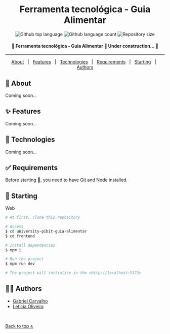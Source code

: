 <!-- <div align="center" id="top"> 
  <img width="70" height="70" src="./.github/app.png" alt="App Logo" />

  <a href="https://www.site.com">Demo</a>
</div> -->

<h1 align="center">Ferramenta tecnológica - Guia Alimentar</h1>

<p align="center">
  <img alt="Github top language" src="https://img.shields.io/github/languages/top/oliveiralecca/university-pibiti-guia-alimentar?color=56BEB8">

  <img alt="Github language count" src="https://img.shields.io/github/languages/count/oliveiralecca/university-pibiti-guia-alimentar?color=56BEB8">

  <img alt="Repository size" src="https://img.shields.io/github/repo-size/oliveiralecca/university-pibiti-guia-alimentar?color=56BEB8">
</p>

<!-- Status  -->

<h4 align="center"> 
	🚧  Ferramenta tecnológica - Guia Alimentar 🚀 Under construction...  🚧
</h4> 


<hr>

<p align="center">
  <a href="#dart-about">About</a> &#xa0; | &#xa0; 
  <a href="#sparkles-features">Features</a> &#xa0; | &#xa0;
  <a href="#rocket-technologies">Technologies</a> &#xa0; | &#xa0;
  <a href="#white_check_mark-requirements">Requirements</a> &#xa0; | &#xa0;
  <a href="#checkered_flag-starting">Starting</a> &#xa0; | &#xa0;
  <a href="#man_technologist-authors">Authors</a>
</p>

## :dart: About ##

Coming soon...

## :sparkles: Features ##

Coming soon...

<!-- :heavy_check_mark: User register on the open route;\
:heavy_check_mark: User sign-in;\
:heavy_check_mark: Some questions about the Sisfauna dataset;\
:heavy_check_mark: Some data filters by states and years;\
:heavy_check_mark: Data results with smart graphs;\
:heavy_check_mark: Tracking and counting of user location;\
:heavy_check_mark: Location results with map and graph -->

## :rocket: Technologies ##

Coming soon...

<!-- The following tools were used in this project:

- [Vite](https://vitejs.dev/)
- [Node.js](https://nodejs.org/en/)
- [React](https://pt-br.reactjs.org/)
- [TypeScript](https://www.typescriptlang.org/)
- [Axios](https://axios-http.com/ptbr/docs/intro)
- [Prisma](https://www.prisma.io/)
- [JWT](https://jwt.io/introduction)
- [MongoDB Atlas](https://www.mongodb.com/atlas/database) -->

## :white_check_mark: Requirements ##

Before starting :checkered_flag:, you need to have [Git](https://git-scm.com) and [Node](https://nodejs.org/en/) installed.

## :checkered_flag: Starting ##

<!-- Server

```bash
# Clone this project
$ git clone https://github.com/oliveiralecca/university-sisfauna-app

# Access
$ cd university-sisfauna-app
$ cd backend

# Install dependencies
$ yarn or npm i

# Run the project
$ yarn dev:server or npm run dev:server

# The server will initialize in the <http://localhost:3333>
# You will need your own DATABASE_URL and SECRET_KEY env variables
``` -->

Web

```bash
# At first, clone this repository

# Access
$ cd university-pibit-guia-alimentar
$ cd frontend

# Install dependencies
$ npm i

# Run the project
$ npm run dev

# The project will initialize in the <http://localhost:5173>
```

## :man_technologist: Authors ##

- [Gabriel Carvalho](https://github.com/Gabriel-Carvalho7)
- [Letícia Oliveira](https://github.com/oliveiralecca)

&#xa0;

<a href="#top">Back to top 🔝</a>
